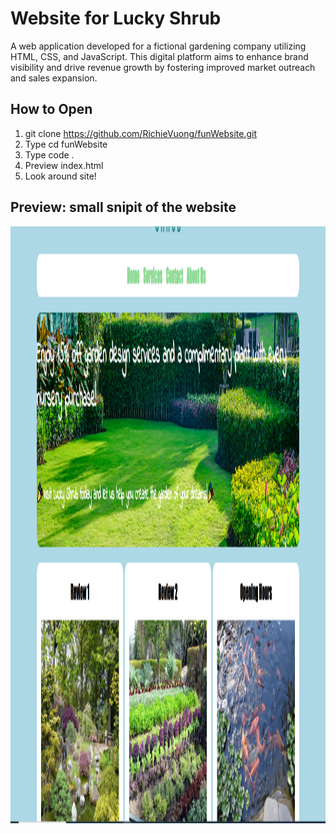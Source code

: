 # Website for Lucky Shrub
A web application developed for a fictional gardening company utilizing HTML, CSS, and JavaScript. This digital platform aims to enhance brand visibility and drive revenue growth by fostering improved market outreach and sales expansion.

## How to Open
1) git clone https://github.com/RichieVuong/funWebsite.git
2) Type cd funWebsite
3) Type code .
4) Preview index.html
5) Look around site! 

## Preview: small snipit of the website
<img src="picture.PNG" width="1903px" height="955px">

